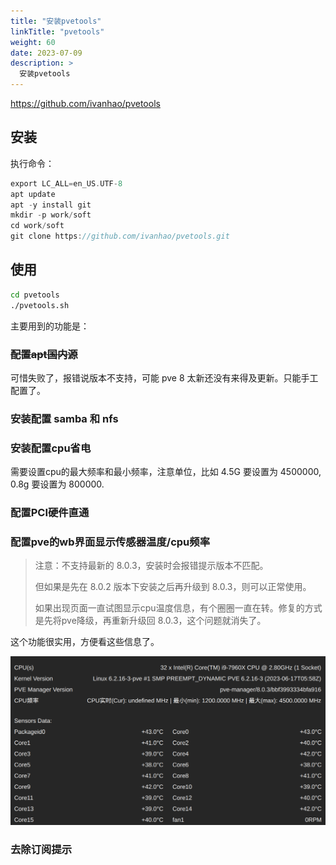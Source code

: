 ```yaml
---
title: "安装pvetools"
linkTitle: "pvetools"
weight: 60
date: 2023-07-09
description: >
  安装pvetools
---
```


https://github.com/ivanhao/pvetools

## 安装

执行命令：

```go
export LC_ALL=en_US.UTF-8
apt update
apt -y install git 
mkdir -p work/soft
cd work/soft
git clone https://github.com/ivanhao/pvetools.git
```

## 使用

```bash
cd pvetools
./pvetools.sh
```

主要用到的功能是：

### ~~配置apt国内源~~

可惜失败了，报错说版本不支持，可能 pve 8 太新还没有来得及更新。只能手工配置了。

### 安装配置 samba 和 nfs

### 安装配置cpu省电

需要设置cpu的最大频率和最小频率，注意单位，比如 4.5G 要设置为 4500000, 0.8g 要设置为 800000.

### 配置PCI硬件直通

### 配置pve的wb界面显示传感器温度/cpu频率

> 注意：不支持最新的 8.0.3，安装时会报错提示版本不匹配。
>
> 但如果是先在 8.0.2 版本下安装之后再升级到 8.0.3，则可以正常使用。
>
> 如果出现页面一直试图显示cpu温度信息，有个圈圈一直在转。修复的方式是先将pve降级，再重新升级回 8.0.3，这个问题就消失了。

这个功能很实用，方便看这些信息了。

![Selection_002](images/Selection_002.png)

### 去除订阅提示





